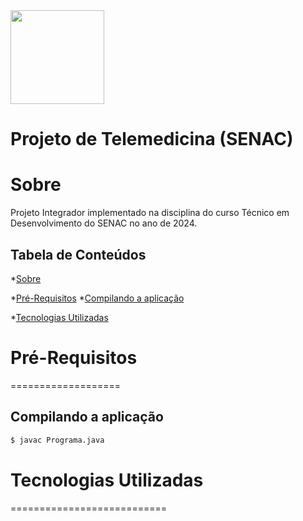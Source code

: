 <img src="https://cdn-icons-png.flaticon.com/512/7228/7228311.png" height="150" width="150">

# Projeto de Telemedicina (SENAC)

Sobre
=========
Projeto Integrador implementado na disciplina do curso Técnico em Desenvolvimento do SENAC no ano de 2024.

Tabela de Conteúdos
-----------------------

*[Sobre](#sobre)

*[Pré-Requisitos](#pré-requisitos)
      *[Compilando a aplicação](#Compilando-a-aplicação)

*[Tecnologias Utilizadas](#tecnologias-utilizadas)


# Pré-Requisitos
===================

Compilando a aplicação
------------------------
```bash
$ javac Programa.java
```

# Tecnologias Utilizadas
===========================
